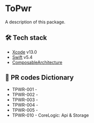 # ToPwr

A description of this package.

## 🛠 Tech stack
- [Xcode](https://developer.apple.com/xcode/) v13.0
- [Swift](https://swift.org/) v5.4
- [ComposableArchitecture](https://github.com/pointfreeco/swift-composable-architecture)

## 📗 PR codes Dictionary 
- TPWR-001 - 
- TPWR-002 - 
- TPWR-003 - 
- TPWR-004 - 
- TPWR-005 - 
- TPWR-010 - CoreLogic: Api & Storage

 
